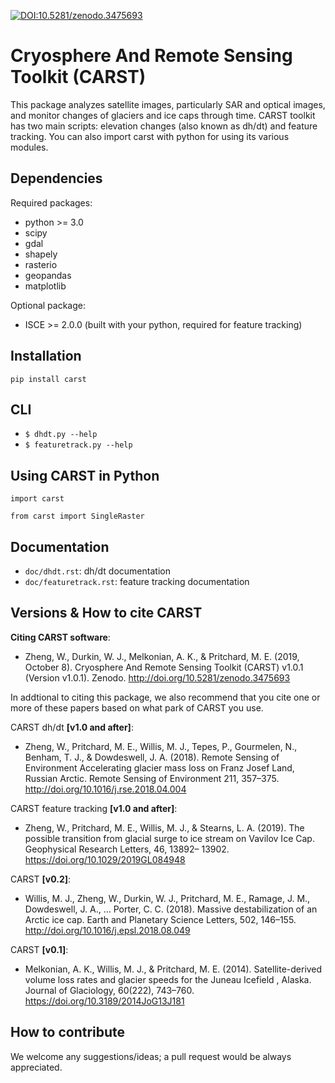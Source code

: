 [![DOI:10.5281/zenodo.3475693](https://zenodo.org/badge/58771687.svg)](http://dx.doi.org/10.5281/zenodo.3475693)

Cryosphere And Remote Sensing Toolkit (CARST)
=============================================

This package analyzes satellite images, particularly SAR and optical images, and monitor changes of glaciers and ice caps through time. CARST toolkit has two main scripts: elevation changes (also known as dh/dt) and feature tracking. You can also import carst with python for using its various modules.

Dependencies
------------------------------
Required packages:

- python >= 3.0
- scipy
- gdal
- shapely
- rasterio
- geopandas
- matplotlib

Optional package:
- ISCE >= 2.0.0 (built with your python, required for feature tracking)

Installation
------------------------------
`pip install carst`

CLI
------------------------------
- `$ dhdt.py --help`
- `$ featuretrack.py --help`

Using CARST in Python
------------------------------

`import carst`

`from carst import SingleRaster`

<!---
Folder Structure
----------------
- doc: Documentation
- Utilities: Subroutines and functions used by dh/dt and pixel-tracking main programs.
- dhdt: Main programs for dh/dt **[v1.0]**
    - dhdt.py: Main program
    - defaults.ini: template configuration file
    - Demo_DEMs: Demo input files
- pixeltrack: Main programs for pixel tracking **[v1.0]**
    - pixeltrack.py: main program
    - defaults.ini: template configuration file
    - Demo_Data: Demo input files
-->

Documentation
--------------------
- `doc/dhdt.rst`: dh/dt documentation
- `doc/featuretrack.rst`: feature tracking documentation

Versions & How to cite CARST
---------------

**Citing CARST software**:

- Zheng, W., Durkin, W. J., Melkonian, A. K., & Pritchard, M. E. (2019, October 8). Cryosphere And Remote 
  Sensing Toolkit (CARST) v1.0.1 (Version v1.0.1). Zenodo. http://doi.org/10.5281/zenodo.3475693

In addtional to citing this package, we also recommend that you cite one or more of these papers based on what park of CARST you use.

CARST dh/dt **[v1.0 and after]**:

- Zheng, W., Pritchard, M. E., Willis, M. J., Tepes, P., Gourmelen, N., Benham, T. J., & 
  Dowdeswell, J. A. (2018). Remote Sensing of Environment Accelerating glacier mass loss 
  on Franz Josef Land, Russian Arctic. Remote Sensing of Environment 211, 357–375. 
  http://doi.org/10.1016/j.rse.2018.04.004

CARST feature tracking **[v1.0 and after]**: 

- Zheng, W., Pritchard, M. E., Willis, M. J., & Stearns, L. A. (2019). The possible transition 
  from glacial surge to ice stream on Vavilov Ice Cap. Geophysical Research Letters, 46, 
  13892– 13902. https://doi.org/10.1029/2019GL084948

CARST **[v0.2]**:

- Willis, M. J., Zheng, W., Durkin, W. J., Pritchard, M. E., Ramage, J. M., 
  Dowdeswell, J. A., … Porter, C. C. (2018). Massive destabilization of an Arctic ice cap. 
  Earth and Planetary Science Letters, 502, 146–155. http://doi.org/10.1016/j.epsl.2018.08.049

CARST **[v0.1]**:

- Melkonian, A. K., Willis, M. J., & Pritchard, M. E. (2014). 
  Satellite-derived volume loss rates and glacier speeds for 
  the Juneau Icefield , Alaska. Journal of Glaciology, 
  60(222), 743–760. https://doi.org/10.3189/2014JoG13J181
  
How to contribute
---------------
We welcome any suggestions/ideas; a pull request would be always appreciated. 
